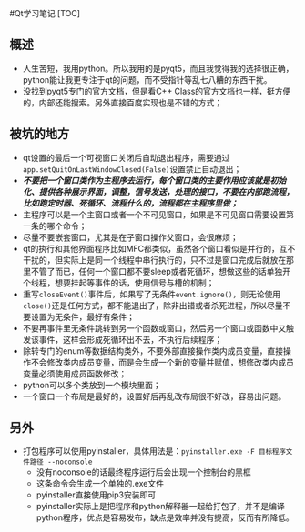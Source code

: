 #Qt学习笔记
[TOC]

## 概述
- 人生苦短，我用python。所以我用的是pyqt5，而且我觉得我的选择很正确，python能让我更专注于qt的问题，而不受指针等乱七八糟的东西干扰。
- 没找到pyqt5专门的官方文档，但是看C++ Class的官方文档也一样，挺方便的，内部还能搜索。另外直接百度实现也是不错的方式；

## 被坑的地方
- qt设置的最后一个可视窗口关闭后自动退出程序，需要通过`app.setQuitOnLastWindowClosed(False)`设置禁止自动退出；
- ***不要把一个窗口类作为主程序去运行，每个窗口类的主要作用应该就是初始化、提供各种展示界面，调整，信号发送，处理的接口，不要在内部跑流程，比如跑定时器、死循环、流程什么的，流程都在主程序里做；***
- 主程序可以是一个主窗口或者一个不可见窗口，如果是不可见窗口需要设置第一条的哪个命令；
- 尽量不要嵌套窗口，尤其是在子窗口操作父窗口，会很麻烦；
- qt的执行和其他界面程序比如MFC都类似，虽然各个窗口看似是并行的，互不干扰的，但实际上是同一个线程中串行执行的，只不过是窗口完成后就放在那里不管了而已，任何一个窗口都不要sleep或者死循环，想做这些的话单独开个线程，想要挂起等事件的话，使用信号与槽的机制；
- 重写`closeEvent()`事件后，如果写了无条件`event.ignore()`，则无论使用`close()`还是任何方式，都不能退出了，除非出错或者杀死进程，所以尽量不要设置为无条件，最好有条件；
- 不要再事件里无条件跳转到另一个函数或窗口，然后另一个窗口或函数中又触发该事件，这样会形成死循环出不去，不执行后续程序；
- 除转专门的enum等数据结构类外，不要外部直接操作类内成员变量，直接操作不会修改类内成员变量，而是会生成一个新的变量并赋值，想修改类内成员变量必须使用成员函数修改；
- python可以多个类放到一个模块里面；
- 一个窗口一个布局是最好的，设置好后再乱改布局很不好改，容易出问题。

## 另外
- 打包程序可以使用pyinstaller，具体用法是：`pyinstaller.exe -F 目标程序文件路径 --noconsole`
    - 没有noconsole的话最终程序运行后会出现一个控制台的黑框
    - 这条命令会生成一个单独的.exe文件
    - pyinstaller直接使用pip3安装即可
    - pyinstaller实际上是把程序和python解释器一起给打包了，并不是编译python程序，优点是容易发布，缺点是效率并没有提高，反而有所降低。